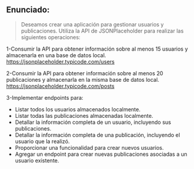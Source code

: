 ## Enunciado:

> Deseamos crear una aplicación para gestionar usuarios y publicaciones. Utiliza la API de JSONPlaceholder para realizar las siguientes operaciones:

1-Consumir la API para obtener información sobre al menos 15 usuarios y almacenarla en una base de datos local. 
https://jsonplaceholder.typicode.com/users

2-Consumir la API para obtener información sobre al menos 20 publicaciones y almacenarla en la misma base de datos local.
https://jsonplaceholder.typicode.com/posts

3-Implementar endpoints para:
* Listar todos los usuarios almacenados localmente.
* Listar todas las publicaciones almacenadas localmente.
* Detallar la información completa de un usuario, incluyendo sus publicaciones.
* Detallar la información completa de una publicación, incluyendo el usuario que la realizó.
* Proporcionar una funcionalidad para crear nuevos usuarios.
* Agregar un endpoint para crear nuevas publicaciones asociadas a un usuario existente.